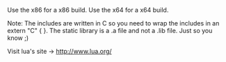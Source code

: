 Use the x86 for a x86 build. Use the x64 for a x64 build.

Note:
The includes are written in C so you need to wrap the includes in an extern "C" { }.
 The static library is a .a file and not a .lib file. Just so you know ;)


Visit lua's site -> http://www.lua.org/ 
